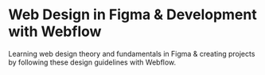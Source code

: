 # Web Design in Figma & Development with Webflow

Learning web design theory and fundamentals in Figma & creating projects by following these design guidelines with Webflow.
